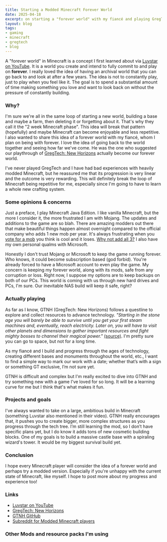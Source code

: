 ```yaml
---
title: Starting a Modded Minecraft Forever World
date: 2025-04-18
excerpt: on starting a "forever world" with my fiancé and playing GregTech New Horizons.
layout: blog
tags: 
- gaming
- minecraft
- gregtech
- blog
---
```


A "forever world" in Minecraft is a concept I first learned about via <a href="https://youtu.be/S_5rg_OgYis?si=vfhf_njLEQTOsxpM" target="_blank">Luvstar on YouTube</a>. It is a world you create and intend to fully commit to and play on **forever**. I really loved the idea of having an archival world that you can go back to and look at after a few years. The idea is not to constantly play, just to play when you feel like it. The goal is to spend a substantial amount of time making something you love and want to look back on without the pressure of constantly building. 

### Why?

I'm sure we're all in the same loop of starting a new world, building a base and maybe a farm, then deleting it or forgetting about it. That's why they call it the "2 week Minecraft phase". This idea will break that pattern (hopefully) and maybe Minecraft can become enjoyable and less repetitive. I also wanted to share this idea of a forever world with my fiancé, whom I plan on being with forever. I love the idea of going back to the world together and seeing how far we've come. He was the one who suggested our playthrough of <a target="_blank" href="https://www.gtnewhorizons.com/">GregTech: New Horizons</a> actually become our forever world.

I've never played GregTech and I have had bad experiences with heavily modded Minecraft, but he reassured me that its progression is very linear and the outcome is very rewarding. This will definitely break the loop of Minecraft being repetitive for me, especially since I'm going to have to learn a whole new crafting system. 

### Some opinions & concerns

Just a preface, I play Minecraft Java Edition. I like vanilla Minecraft, but the more I consider it, the more frustrated I am with Mojang. The updates and additions to the game are so blah. There are amazing modders out there that make beautiful things happen almost overnight compared to the official company who adds 1 new mob per year. It's always frustrating when you <a target="_blank" href="https://minecraft.fandom.com/wiki/Minecraft_Live_2020#Mob_Vote">vote for a mob</a> you think is cool and it loses. <a target="_blank" href="https://www.curseforge.com/minecraft/mc-mods/that-future-mod-glow-squid-axolotl-moobloom-etc">Why not add all 3?</a> I also have my own personal qualms with Microsoft. 

Honestly I don't trust Mojang or Microsoft to keep the game running forever. Who knows, it could become subscription based (god forbid). You're already forced to have a Microsoft account to even play the game. My concern is keeping my forever world, along with its mods, safe from any corruption or loss. Right now, I suppose my options are to keep backups on both of our PCs. This world is coming with us through new hard drives and PCs, I'm sure. Our inevitable NAS build will keep it safe, right?

### Actually playing

As far as I know, GTNH (GregTech: New Horizons) follows a questline to explore and collect resources to advance technology. *"Starting in the stone age you will barely be able to survive until you get your first steam machines and, eventually, reach electricity. Later on, you will have to visit other planets and dimensions to gather important resources and fight mighty bosses to channel their magical power."* <a target="_blank" href="https://github.com/GTNewHorizons/GT-New-Horizons-Modpack?tab=readme-ov-file#modlist---newhorizons">(source)</a>. I'm pretty sure you can go to space, but not for a long time.

As my fiancé and I build and progress through the ages of technology, creating different bases and monuments throughout the world, etc., I want to find a simple way to mark our work with a date; whether that’s with a sign or something GT exclusive, I’m not sure yet.

GTNH is difficult and complex but I'm really excited to dive into GTNH and try something new with a game I've loved for so long. It will be a learning curve for me but I think that's what makes it fun. 

### Projects and goals

I've always wanted to take on a large, ambitious build in Minecraft (something Luvstar also mentioned in their video). GTNH really encourages that, it pushes you to create bigger, more complex structures as you progress through the tech tree. I’m still learning the mod, so I don’t have specific plans yet, but I do know it adds tons of new cosmetic building blocks. One of my goals is to build a massive castle base with a spiraling wizard's tower. It would be my biggest survival build yet.

### Conclusion

I hope every Minecraft player will consider the idea of a forever world and perhaps try a modded version. Especially if you're unhappy with the current state of Minecraft, like myself. I hope to post more about my progress and experience too! 


### Links
- <a href="https://youtu.be/S_5rg_OgYis?si=vfhf_njLEQTOsxpM" target="_blank" rel="noopener noreferrer">Luvstar on YouTube</a>
- <a href="https://www.gtnewhorizons.com/" target="_blank" rel="noopener noreferrer">GregTech: New Horizons</a>
- <a href="https://github.com/GTNewHorizons/GT-New-Horizons-Modpack?tab=readme-ov-file#modlist---newhorizons" target="_blank" rel="noopener noreferrer">GTNH GitHub</a>
- <a href="https://www.reddit.com/r/feedthebeast/">Subreddit for Modded Minecraft players</a>

### Other Mods and resource packs I'm using

